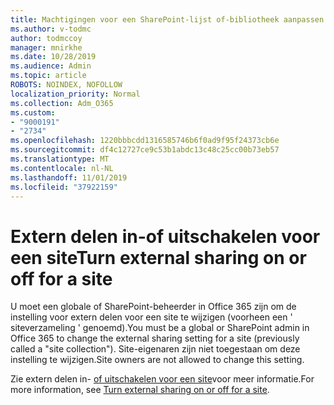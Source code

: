 ```yaml
---
title: Machtigingen voor een SharePoint-lijst of-bibliotheek aanpassen
ms.author: v-todmc
author: todmccoy
manager: mnirkhe
ms.date: 10/28/2019
ms.audience: Admin
ms.topic: article
ROBOTS: NOINDEX, NOFOLLOW
localization_priority: Normal
ms.collection: Adm_O365
ms.custom:
- "9000191"
- "2734"
ms.openlocfilehash: 1220bbbcdd1316585746b6f0ad9f95f24373cb6e
ms.sourcegitcommit: df4c12727ce9c53b1abdc13c48c25cc00b73eb57
ms.translationtype: MT
ms.contentlocale: nl-NL
ms.lasthandoff: 11/01/2019
ms.locfileid: "37922159"
---
```

# <a name="turn-external-sharing-on-or-off-for-a-site"></a><span data-ttu-id="36600-102">Extern delen in-of uitschakelen voor een site</span><span class="sxs-lookup"><span data-stu-id="36600-102">Turn external sharing on or off for a site</span></span>

<span data-ttu-id="36600-103">U moet een globale of SharePoint-beheerder in Office 365 zijn om de instelling voor extern delen voor een site te wijzigen (voorheen een ' siteverzameling ' genoemd).</span><span class="sxs-lookup"><span data-stu-id="36600-103">You must be a global or SharePoint admin in Office 365 to change the external sharing setting for a site (previously called a "site collection").</span></span> <span data-ttu-id="36600-104">Site-eigenaren zijn niet toegestaan om deze instelling te wijzigen.</span><span class="sxs-lookup"><span data-stu-id="36600-104">Site owners are not allowed to change this setting.</span></span> 

<span data-ttu-id="36600-105">Zie extern delen in- [of uitschakelen voor een site](https://docs.microsoft.com/sharepoint/change-external-sharing-site)voor meer informatie.</span><span class="sxs-lookup"><span data-stu-id="36600-105">For more information, see [Turn external sharing on or off for a site](https://docs.microsoft.com/sharepoint/change-external-sharing-site).</span></span>